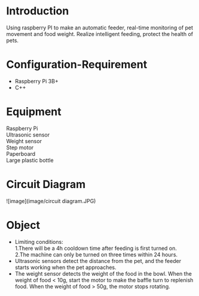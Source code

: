# Introduction
Using raspberry PI to make an automatic feeder, real-time monitoring of pet movement and food weight. Realize intelligent feeding, protect the health of pets.

# Configuration-Requirement
* Raspberry Pi 3B+
* C++

# Equipment
Raspberry Pi  
Ultrasonic sensor  
Weight sensor  
Step motor  
Paperboard  
Large plastic bottle

# Circuit Diagram
![image](image/circuit diagram.JPG)

# Object
* Limiting conditions:  
   1.There will be a 4h cooldown time after feeding is first turned on.  
   2.The machine can only be turned on three times within 24 hours.
* Ultrasonic sensors detect the distance from the pet, and the feeder starts working when the pet approaches.
* The weight sensor detects the weight of the food in the bowl. When the weight of food < 10g, start the motor to make the baffle turn to replenish food. When the weight of food > 50g, the motor stops rotating.

